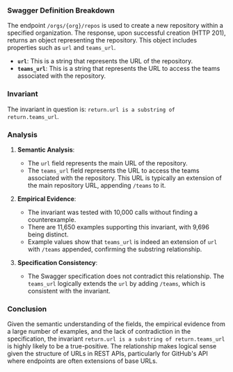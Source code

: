 ### Swagger Definition Breakdown

The endpoint `/orgs/{org}/repos` is used to create a new repository within a specified organization. The response, upon successful creation (HTTP 201), returns an object representing the repository. This object includes properties such as `url` and `teams_url`.

- **`url`**: This is a string that represents the URL of the repository.
- **`teams_url`**: This is a string that represents the URL to access the teams associated with the repository.

### Invariant

The invariant in question is: `return.url is a substring of return.teams_url`.

### Analysis

1. **Semantic Analysis**:
   - The `url` field represents the main URL of the repository.
   - The `teams_url` field represents the URL to access the teams associated with the repository. This URL is typically an extension of the main repository URL, appending `/teams` to it.

2. **Empirical Evidence**:
   - The invariant was tested with 10,000 calls without finding a counterexample.
   - There are 11,650 examples supporting this invariant, with 9,696 being distinct.
   - Example values show that `teams_url` is indeed an extension of `url` with `/teams` appended, confirming the substring relationship.

3. **Specification Consistency**:
   - The Swagger specification does not contradict this relationship. The `teams_url` logically extends the `url` by adding `/teams`, which is consistent with the invariant.

### Conclusion

Given the semantic understanding of the fields, the empirical evidence from a large number of examples, and the lack of contradiction in the specification, the invariant `return.url is a substring of return.teams_url` is highly likely to be a true-positive. The relationship makes logical sense given the structure of URLs in REST APIs, particularly for GitHub's API where endpoints are often extensions of base URLs.
